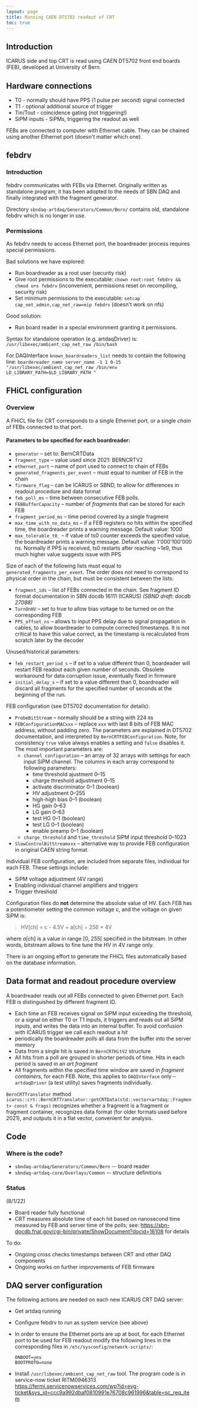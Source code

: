 ```yaml
---
layout: page
title: Running CAEN DT5702 readout of CRT
toc: true
---
```


## Introduction

ICARUS side and top CRT is read using CAEN DT5702 front end boards
(FEB), developed at University of Bern.



## Hardware connections

-   T0 - normally should have PPS (1 pulse per second) signal connected
-   T1 - optional additional source of trigger
-   Tin/Tout - coincidence gating (not triggering!)
-   SiPM inputs - SiPMs, triggering the readout as well

FEBs are connected to computer with Ethernet cable. They can be chained
using another Ethernet port (doesn\'t matter which one).



## febdrv

### Introduction


febdrv communicates with FEBs via Ethernet. Originally written as
standalone program, it has been adopted to the needs of SBN DAQ
and finally integrated with the fragment generator.

Directory `sbndaq-artdaq/Generators/Common/Bern/` contains old,
standalone febdrv which is no longer in use.

### Permissions


As febdrv needs to access Ethernet port, the boardreader process requires
special permissions.

Bad solutions we have explored:
-   Run boardreader as a root user (security risk)
-   Give root permissions to the executable:
    `chown root:root febdrv && chmod u+s febdrv` (inconvenient, permissions reset on recompiling, security risk)
-   Set minimum permissions to the executable:
    `setcap cap_net_admin,cap_net_raw=eip febdrv` (doesn't work on nfs)

Good solution:
- Run board reader in a special environment granting it permissions.

Syntax for standalone operation (e.g. artdaqDriver) is: `/usr/libexec/ambient_cap_net_raw /bin/bash`

For DAQInterface `known_boardreaders_list` needs to contain the following line:
`boardereader_name server_name -1 1 0-15 "/usr/libexec/ambient_cap_net_raw /bin/env LD_LIBRARY_PATH=$LD_LIBRARY_PATH "`


## FHiCL configuration

### Overview

A FHiCL file for CRT corresponds to a single Ethernet port, or a
single *chain* of FEBs connected to that port.

#### Parameters to be specified for each boardreader:
-  `generator` – set to: BernCRTData
-  `fragment_type` – value used since 2021: BERNCRTV2
-  `ethernet_port` – name of port used to connect to chain of FEBs
-  `generated_fragments_per_event` – must equal to number of FEB in the chain
-  `firmware_flag` – can be ICARUS or SBND, to allow for differences in readout procedure and data format
-  `feb_poll_ms` – time between consecutive FEB polls. 
-  `FEBBufferCapacity` – number of _fragments_ that can be stored for each FEB
-  `fragment_period_ms` – time period covered by a single fragment
-  `max_time_with_no_data_ms` – if a FEB registers no hits within the specified time, the boardreader prints a warning message. Default value: 1000
-  `max_tolerable_t0_` – if value of ts0 counter exceeds the specified value, the boardreader prints a warning message. Default value: 1'000'100'000 ns. Normally if PPS is received, ts0 restarts after reaching ~1e9, thus much higher value suggests issue with PPS

Size of each of the following lists must equal to `generated_fragments_per_event`. The order does not need to correspond to physical order in the chain, but must be consistent between the lists:
-  `fragment_ids` – list of FEBs connected in the chain. See fragment ID format documentation in SBN docdb 16111 (ICARUS) _(SBND draft: docdb 27088)_
-  `TurnOnHV` – set to true to allow bias voltage to be turned on on the corresponding FEB
-  `PPS_offset_ns` – allows to input PPS delay due to signal propagation in cables, to allow boardreader to compute corrected timestamps. It is not critical to have this value correct, as the timestamp is recalculated from scratch later by the decoder

Unused/historical parameters:
-  `feb_restart_period_s` – if set to a value different than 0, boardeader will restart FEB readout each given number of seconds. Obsolete workaround for data corruption issue, eventually fixed in firmware
-  `initial_delay_s` – if set to a value different than 0, boardreader will discard all fragments for the specified number of seconds at the beginning of the run.

FEB configuration (see DT5702 documentation for details):
-   `ProbeBitStream` – normally should be a string with 224 `0`s
-   `FEBConfigurationMACxxx` – replace `xxx` with last 8 bits of FEB MAC address, without padding zero. The parameters are explained in DT5702 documentation, and interpreted by `BernCRTFEBConfiguration`. Note, for consistency `true` value always enables a setting and `false` disables it. The most important parameters are:
    -   `channel_configuration` – an array of 32 arrays with settings for each input SiPM channel. The columns in each array correspond to following parameters:
        -   time threshold ajustment 0–15
        -   charge threshold adjustment 0–15
        -   activate discriminator 0–1 (boolean)
        -   HV adjustment 0–255
        -   high-high bias 0–1 (boolean)
        -   HG gain 0–63
        -   LG gain 0–63
        -   test HG 0–1 (boolean)
        -   test LG 0–1 (boolean)
        -   enable preamp 0–1 (boolean)
    -   `charge_threshold` and `time_threshold` SiPM input threshold 0–1023
-   `SlowControlBitStreamxxx` – alternative way to provide FEB configuration in original CAEN string format

Individual FEB configuration, are included from separate files, individual for each FEB.
These settings include:

-   SiPM voltage adjustment (4V range)
-   Enabling individual channel amplifiers and triggers
-   Trigger threshold

Configuration files do **not** determine the absolute value of HV. Each FEB has a potentiometer setting the
    common voltage *c*, and the voltage on given SiPM is:

> HV\[ch\] = c - 4.5V + a\[ch\] ÷ 256 × 4V

where *a*\[ch\] is a value in range \[0, 255\[ specified in the
bitstream. In other words, bitstream allows to fine tune the HV in 4V
range only.

There is an ongoing effort to generate the FHiCL files automatically
based on the database information.



## Data format and readout procedure overview

A boardreader reads out all FEBs connected to given Ethernet port. Each FEB is distinguished by different fragment ID.

- Each time an FEB receives signal on SiPM input exceeding the threshold, or a signal on either T0 or T1 inputs, it triggers and reads out all SiPM inputs, and writes the data into an internal buffer. To avoid confusion with ICARUS trigger we call each readout a _hit_
- periodically the boardreader _polls_ all data from the buffer into the server memory
- Data from a single hit is saved in `BernCRTHitV2` structure
- All hits from a poll are grouped in shorter periods of time. Hits in each period is saved in an _art fragment_
- All fragments within the specified time window are saved in _fragment containers_, for each FEB. Note, this applies to `DAQInterface` only – `artdaqDriver` (a test utility) saves fragments individually.

`BernCRTTranslator` method `icarus::crt::BernCRTTranslator::getCRTData(std::vector<artdaq::Fragment> const & frags)` recognizes whether a fragment is a fragment or fragment container, recognizes data format (for older formats used before 2021), and outputs it in a flat vector, convenient for analysis.


## Code

### Where is the code?


- `sbndaq-artdaq/Generators/Common/Bern` -- board reader
- `sbndaq-artdaq-core/Overlays/Common` -- structure definitions



### Status

(8/1/22)

-   Board reader fully functional
-   CRT measures absolute time of each hit based on nanosecond time measured by FEB
    and server time of the polls; see:  https://sbn-docdb.fnal.gov/cgi-bin/private/ShowDocument?docid=16108 for details    

To do:

-   Ongoing cross checks timestamps between CRT and other DAQ components
-   Ongoing works on further improvements of FEB firmware



## DAQ server configuration


The following actions are needed on each new ICARUS CRT DAQ server:

-   Get artdaq running

-   Configure febdrv to run as system service (see above)

-   In order to ensure the Ethernet ports are up at boot, for each
    Ethernet port to be used for FEB readout modify the following lines
    in the corresponding files in `/etc/sysconfig/network-scripts/`:

        ONBOOT=yes
        BOOTPROTO=none
        
-   Install `/usr/libexec/ambient_cap_net_raw` tool. The program code is in service-now ticket RITM0946313 https://fermi.servicenowservices.com/wp?id=evg-ticket&sys_id=ccc9a992dbaf0810991e76708c961996&table=sc_req_item
